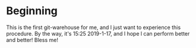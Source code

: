 # Beginning
This is the first git-warehouse for me, and l just want to experience this procedure. By the way, it's 15:25 2019-1-17, and l hope l can perform better and better! Bless me!
